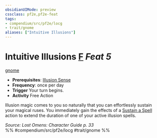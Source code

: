 ```yaml
---
obsidianUIMode: preview
cssclass: pf2e,pf2e-feat
tags:
- compendium/src/pf2e/locg
- trait/gnome
aliases: ["Intuitive Illusions"]
---
```

# Intuitive Illusions  [F](rules/core-rulebook/chapter-9-playing-the-game.md#Actions "Free Action") *Feat 5*  
[gnome](rules/traits/gnome.md "Gnome Ancestry & Heritage Trait")  

- **Prerequisites**: [Illusion Sense](compendium/feats/illusion-sense.md)
- **Frequency**: once per day
- **Trigger** Your turn begins.
- **Activity** Free Action

Illusion magic comes to you so naturally that you can effortlessly sustain your magical ruses. You immediately gain the effects of a [Sustain a Spell](rules/actions/sustain-a-spell.md) action to extend the duration of one of your active illusion spells.

*Source: Lost Omens: Character Guide p. 33*  
%% #compendium/src/pf2e/locg #trait/gnome %%